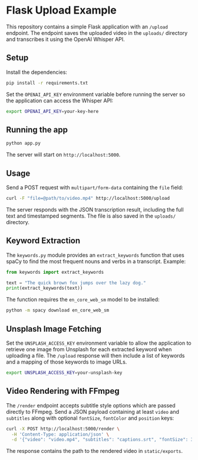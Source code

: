 # Flask Upload Example

This repository contains a simple Flask application with an `/upload` endpoint. The endpoint saves the uploaded video in the `uploads/` directory and transcribes it using the OpenAI Whisper API.

## Setup

Install the dependencies:

```bash
pip install -r requirements.txt
```

Set the `OPENAI_API_KEY` environment variable before running the server so the
application can access the Whisper API:

```bash
export OPENAI_API_KEY=your-key-here
```

## Running the app

```bash
python app.py
```

The server will start on `http://localhost:5000`.

## Usage

Send a POST request with `multipart/form-data` containing the `file` field:

```bash
curl -F "file=@path/to/video.mp4" http://localhost:5000/upload
```
The server responds with the JSON transcription result, including the full text
and timestamped segments. The file is also saved in the `uploads/` directory.

## Keyword Extraction

The `keywords.py` module provides an `extract_keywords` function that uses spaCy
to find the most frequent nouns and verbs in a transcript. Example:

```python
from keywords import extract_keywords

text = "The quick brown fox jumps over the lazy dog."
print(extract_keywords(text))
```

The function requires the `en_core_web_sm` model to be installed:

```bash
python -m spacy download en_core_web_sm
```

## Unsplash Image Fetching

Set the `UNSPLASH_ACCESS_KEY` environment variable to allow the application to
retrieve one image from Unsplash for each extracted keyword when uploading a
file. The `/upload` response will then include a list of keywords and a mapping
of those keywords to image URLs.

```bash
export UNSPLASH_ACCESS_KEY=your-unsplash-key
```

## Video Rendering with FFmpeg

The `/render` endpoint accepts subtitle style options which are passed directly
to FFmpeg. Send a JSON payload containing at least `video` and `subtitles` along
with optional `fontSize`, `fontColor` and `position` keys:

```bash
curl -X POST http://localhost:5000/render \
  -H 'Content-Type: application/json' \
  -d '{"video": "video.mp4", "subtitles": "captions.srt", "fontSize": 32, "fontColor": "#ff0000", "position": "top"}'
```

The response contains the path to the rendered video in `static/exports`.
